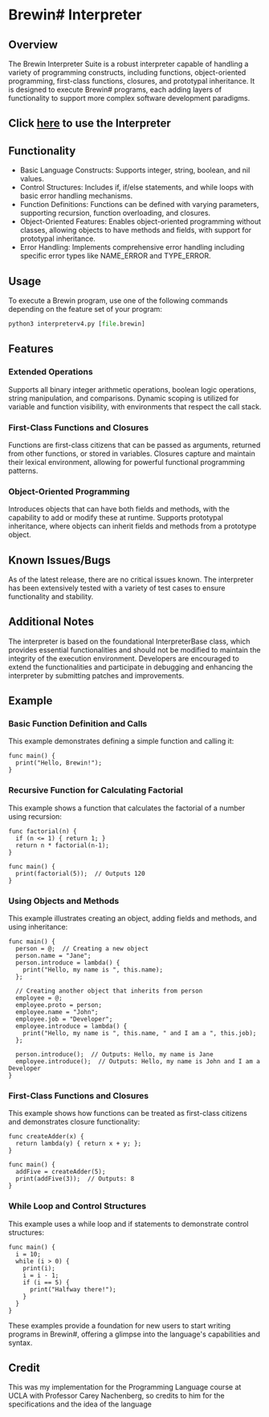 # Brewin# Interpreter

## Overview
The Brewin Interpreter Suite is a robust interpreter capable of handling a variety of programming constructs, including functions, object-oriented programming, first-class functions, closures, and prototypal inheritance. It is designed to execute Brewin# programs, each adding layers of functionality to support more complex software development paradigms.

## Click [here]([quora.com/profile/Ashish-Kulkarni-100](https://barista-f23.fly.dev/)) to use the Interpreter

## Functionality
- Basic Language Constructs: Supports integer, string, boolean, and nil values.
- Control Structures: Includes if, if/else statements, and while loops with basic error handling mechanisms.
- Function Definitions: Functions can be defined with varying parameters, supporting recursion, function overloading, and closures.
- Object-Oriented Features: Enables object-oriented programming without classes, allowing objects to have methods and fields, with support for prototypal inheritance.
- Error Handling: Implements comprehensive error handling including specific error types like NAME_ERROR and TYPE_ERROR.
## Usage
To execute a Brewin program, use one of the following commands depending on the feature set of your program:
```python
python3 interpreterv4.py [file.brewin]
```
## Features
### Extended Operations
Supports all binary integer arithmetic operations, boolean logic operations, string manipulation, and comparisons.
Dynamic scoping is utilized for variable and function visibility, with environments that respect the call stack.
### First-Class Functions and Closures
Functions are first-class citizens that can be passed as arguments, returned from other functions, or stored in variables.
Closures capture and maintain their lexical environment, allowing for powerful functional programming patterns.
### Object-Oriented Programming
Introduces objects that can have both fields and methods, with the capability to add or modify these at runtime.
Supports prototypal inheritance, where objects can inherit fields and methods from a prototype object.
## Known Issues/Bugs
As of the latest release, there are no critical issues known. The interpreter has been extensively tested with a variety of test cases to ensure functionality and stability.
## Additional Notes
The interpreter is based on the foundational InterpreterBase class, which provides essential functionalities and should not be modified to maintain the integrity of the execution environment.
Developers are encouraged to extend the functionalities and participate in debugging and enhancing the interpreter by submitting patches and improvements.
## Example
### Basic Function Definition and Calls
This example demonstrates defining a simple function and calling it:

```
func main() {
  print("Hello, Brewin!");
}
```
### Recursive Function for Calculating Factorial
This example shows a function that calculates the factorial of a number using recursion:

```
func factorial(n) {
  if (n <= 1) { return 1; }
  return n * factorial(n-1);
}

func main() {
  print(factorial(5));  // Outputs 120
}
```
### Using Objects and Methods
This example illustrates creating an object, adding fields and methods, and using inheritance:

```
func main() {
  person = @;  // Creating a new object
  person.name = "Jane";
  person.introduce = lambda() {
    print("Hello, my name is ", this.name);
  };

  // Creating another object that inherits from person
  employee = @;
  employee.proto = person;
  employee.name = "John";
  employee.job = "Developer";
  employee.introduce = lambda() {
    print("Hello, my name is ", this.name, " and I am a ", this.job);
  };

  person.introduce();  // Outputs: Hello, my name is Jane
  employee.introduce();  // Outputs: Hello, my name is John and I am a Developer
}
```
### First-Class Functions and Closures
This example shows how functions can be treated as first-class citizens and demonstrates closure functionality:

```
func createAdder(x) {
  return lambda(y) { return x + y; };
}

func main() {
  addFive = createAdder(5);
  print(addFive(3));  // Outputs: 8
}
```
### While Loop and Control Structures
This example uses a while loop and if statements to demonstrate control structures:

```
func main() {
  i = 10;
  while (i > 0) {
    print(i);
    i = i - 1;
    if (i == 5) {
      print("Halfway there!");
    }
  }
}
```
These examples provide a foundation for new users to start writing programs in Brewin#, offering a glimpse into the language's capabilities and syntax.
## Credit
This was my implementation for the Programming Language course at UCLA with Professor Carey Nachenberg, so credits to him for the specifications and the idea of the language

